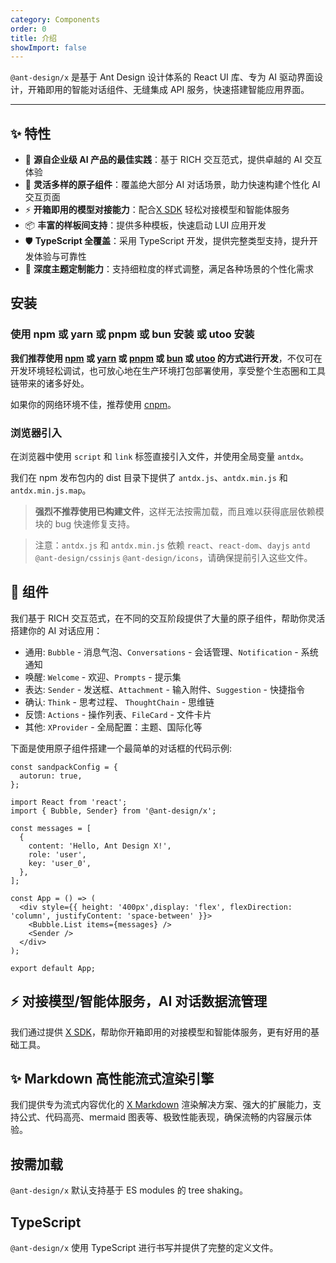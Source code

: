 ```yaml
---
category: Components
order: 0
title: 介绍
showImport: false
---
```


`@ant-design/x` 是基于 Ant Design 设计体系的 React UI 库、专为 AI 驱动界面设计，开箱即用的智能对话组件、无缝集成 API 服务，快速搭建智能应用界面。

---

## ✨ 特性

- 🌈 **源自企业级 AI 产品的最佳实践**：基于 RICH 交互范式，提供卓越的 AI 交互体验
- 🧩 **灵活多样的原子组件**：覆盖绝大部分 AI 对话场景，助力快速构建个性化 AI 交互页面
- ⚡ **开箱即用的模型对接能力**：配合[X SDK](/x-sdks/introduce-cn) 轻松对接模型和智能体服务
- 📦 **丰富的样板间支持**：提供多种模板，快速启动 LUI 应用开发
- 🛡 **TypeScript 全覆盖**：采用 TypeScript 开发，提供完整类型支持，提升开发体验与可靠性
- 🎨 **深度主题定制能力**：支持细粒度的样式调整，满足各种场景的个性化需求

## 安装

### 使用 npm 或 yarn 或 pnpm 或 bun 安装 或 utoo 安装

**我们推荐使用 [npm](https://www.npmjs.com/) 或 [yarn](https://github.com/yarnpkg/yarn/) 或 [pnpm](https://pnpm.io/zh/) 或 [bun](https://bun.sh/) 或 [utoo](https://github.com/umijs/mako/tree/next) 的方式进行开发**，不仅可在开发环境轻松调试，也可放心地在生产环境打包部署使用，享受整个生态圈和工具链带来的诸多好处。

<InstallDependencies npm='$ npm install @ant-design/x --save' yarn='$ yarn add @ant-design/x' pnpm='$ pnpm install @ant-design/x --save' bun='$ bun add @ant-design/x' utoo='$ ut install @ant-design/x --save'></InstallDependencies>

如果你的网络环境不佳，推荐使用 [cnpm](https://github.com/cnpm/cnpm)。

### 浏览器引入

在浏览器中使用 `script` 和 `link` 标签直接引入文件，并使用全局变量 `antdx`。

我们在 npm 发布包内的 dist 目录下提供了 `antdx.js`、`antdx.min.js` 和 `antdx.min.js.map`。

> **强烈不推荐使用已构建文件**，这样无法按需加载，而且难以获得底层依赖模块的 bug 快速修复支持。

> 注意：`antdx.js` 和 `antdx.min.js` 依赖 `react`、`react-dom`、`dayjs` `antd` `@ant-design/cssinjs` `@ant-design/icons`，请确保提前引入这些文件。

## 🧩 组件

我们基于 RICH 交互范式，在不同的交互阶段提供了大量的原子组件，帮助你灵活搭建你的 AI 对话应用：

- 通用: `Bubble` - 消息气泡、`Conversations` - 会话管理、`Notification` - 系统通知
- 唤醒: `Welcome` - 欢迎、`Prompts` - 提示集
- 表达: `Sender` - 发送框、`Attachment` - 输入附件、`Suggestion` - 快捷指令
- 确认: `Think` - 思考过程、 `ThoughtChain` - 思维链
- 反馈: `Actions` - 操作列表、`FileCard` - 文件卡片
- 其他: `XProvider` - 全局配置：主题、国际化等

下面是使用原子组件搭建一个最简单的对话框的代码示例:

```sandpack
const sandpackConfig = {
  autorun: true,
};

import React from 'react';
import { Bubble, Sender} from '@ant-design/x';

const messages = [
  {
    content: 'Hello, Ant Design X!',
    role: 'user',
    key: 'user_0',
  },
];

const App = () => (
  <div style={{ height: '400px',display: 'flex', flexDirection: 'column', justifyContent: 'space-between' }}>
    <Bubble.List items={messages} />
    <Sender />
  </div>
);

export default App;
```

## ⚡️ 对接模型/智能体服务，AI 对话数据流管理

我们通过提供 [X SDK](/x-sdks/introduce-cn)，帮助你开箱即用的对接模型和智能体服务，更有好用的基础工具。

## ✨ Markdown 高性能流式渲染引擎

我们提供专为流式内容优化的 [X Markdown](/x-markdowns/introduce-cn) 渲染解决方案、强大的扩展能力，支持公式、代码高亮、mermaid 图表等、极致性能表现，确保流畅的内容展示体验。

## 按需加载

`@ant-design/x` 默认支持基于 ES modules 的 tree shaking。

## TypeScript

`@ant-design/x` 使用 TypeScript 进行书写并提供了完整的定义文件。
